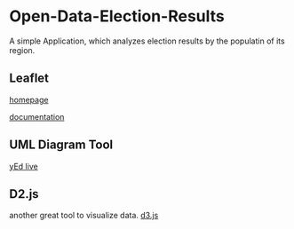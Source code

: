 # Open-Data-Election-Results
A simple Application, which analyzes election results by the populatin of its region.

## Leaflet
[homepage](https://leafletjs.com/)

[documentation](https://leafletjs.com/reference.html)


## UML Diagram Tool
[yEd live](https://www.yworks.com/products/yed-live)

## D2.js
another great tool to visualize data.
[d3.js](https://d3js.org/)
